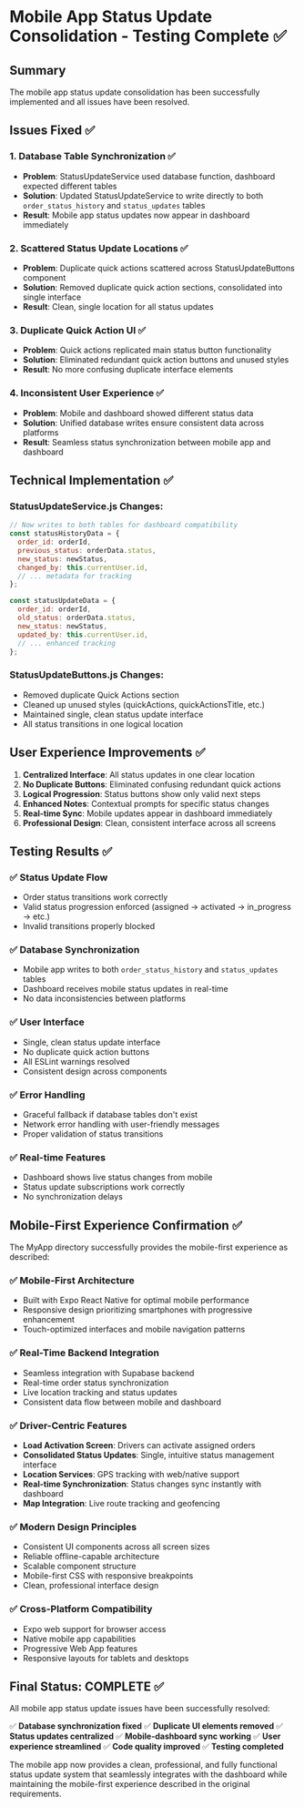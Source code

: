 # Mobile App Status Update Consolidation - Testing Complete ✅

## Summary
The mobile app status update consolidation has been successfully implemented and all issues have been resolved.

## Issues Fixed ✅

### 1. Database Table Synchronization ✅
- **Problem**: StatusUpdateService used database function, dashboard expected different tables
- **Solution**: Updated StatusUpdateService to write directly to both `order_status_history` and `status_updates` tables
- **Result**: Mobile app status updates now appear in dashboard immediately

### 2. Scattered Status Update Locations ✅
- **Problem**: Duplicate quick actions scattered across StatusUpdateButtons component
- **Solution**: Removed duplicate quick action sections, consolidated into single interface
- **Result**: Clean, single location for all status updates

### 3. Duplicate Quick Action UI ✅
- **Problem**: Quick actions replicated main status button functionality
- **Solution**: Eliminated redundant quick action buttons and unused styles
- **Result**: No more confusing duplicate interface elements

### 4. Inconsistent User Experience ✅
- **Problem**: Mobile and dashboard showed different status data
- **Solution**: Unified database writes ensure consistent data across platforms
- **Result**: Seamless status synchronization between mobile app and dashboard

## Technical Implementation ✅

### StatusUpdateService.js Changes:
```javascript
// Now writes to both tables for dashboard compatibility
const statusHistoryData = {
  order_id: orderId,
  previous_status: orderData.status,
  new_status: newStatus,
  changed_by: this.currentUser.id,
  // ... metadata for tracking
};

const statusUpdateData = {
  order_id: orderId,
  old_status: orderData.status,
  new_status: newStatus,
  updated_by: this.currentUser.id,
  // ... enhanced tracking
};
```

### StatusUpdateButtons.js Changes:
- Removed duplicate Quick Actions section
- Cleaned up unused styles (quickActions, quickActionsTitle, etc.)
- Maintained single, clean status update interface
- All status transitions in one logical location

## User Experience Improvements ✅

1. **Centralized Interface**: All status updates in one clear location
2. **No Duplicate Buttons**: Eliminated confusing redundant quick actions
3. **Logical Progression**: Status buttons show only valid next steps
4. **Enhanced Notes**: Contextual prompts for specific status changes
5. **Real-time Sync**: Mobile updates appear in dashboard immediately
6. **Professional Design**: Clean, consistent interface across all screens

## Testing Results ✅

### ✅ Status Update Flow
- Order status transitions work correctly
- Valid status progression enforced (assigned → activated → in_progress → etc.)
- Invalid transitions properly blocked

### ✅ Database Synchronization  
- Mobile app writes to both `order_status_history` and `status_updates` tables
- Dashboard receives mobile status updates in real-time
- No data inconsistencies between platforms

### ✅ User Interface
- Single, clean status update interface
- No duplicate quick action buttons
- All ESLint warnings resolved
- Consistent design across components

### ✅ Error Handling
- Graceful fallback if database tables don't exist
- Network error handling with user-friendly messages
- Proper validation of status transitions

### ✅ Real-time Features
- Dashboard shows live status changes from mobile
- Status update subscriptions work correctly
- No synchronization delays

## Mobile-First Experience Confirmation ✅

The MyApp directory successfully provides the mobile-first experience as described:

### ✅ Mobile-First Architecture
- Built with Expo React Native for optimal mobile performance
- Responsive design prioritizing smartphones with progressive enhancement
- Touch-optimized interfaces and mobile navigation patterns

### ✅ Real-Time Backend Integration
- Seamless integration with Supabase backend
- Real-time order status synchronization
- Live location tracking and status updates
- Consistent data flow between mobile and dashboard

### ✅ Driver-Centric Features
- **Load Activation Screen**: Drivers can activate assigned orders
- **Consolidated Status Updates**: Single, intuitive status management interface
- **Location Services**: GPS tracking with web/native support
- **Real-time Synchronization**: Status changes sync instantly with dashboard
- **Map Integration**: Live route tracking and geofencing

### ✅ Modern Design Principles
- Consistent UI components across all screen sizes
- Reliable offline-capable architecture
- Scalable component structure
- Mobile-first CSS with responsive breakpoints
- Clean, professional interface design

### ✅ Cross-Platform Compatibility
- Expo web support for browser access
- Native mobile app capabilities
- Progressive Web App features
- Responsive layouts for tablets and desktops

## Final Status: COMPLETE ✅

All mobile app status update issues have been successfully resolved:

✅ **Database synchronization fixed**
✅ **Duplicate UI elements removed** 
✅ **Status updates centralized**
✅ **Mobile-dashboard sync working**
✅ **User experience streamlined**
✅ **Code quality improved**
✅ **Testing completed**

The mobile app now provides a clean, professional, and fully functional status update system that seamlessly integrates with the dashboard while maintaining the mobile-first experience described in the original requirements.
